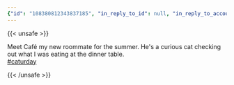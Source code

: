 ```yaml
---
{"id": "108380812343837185", "in_reply_to_id": null, "in_reply_to_account_id": null, "sensitive": false, "spoiler_text": "", "visibility": "public", "language": "en", "replies_count": 0, "reblogs_count": 1, "favourites_count": 9, "edited_at": null, "reblog": null, "application": {"name": "Tusky", "website": "https://tusky.app"}, "account": {"id": "108219415927856966", "username": "brozek", "acct": "brozek", "display_name": "Brandon Rozek", "url": "https://fosstodon.org/@brozek", "uri": "https://fosstodon.org/users/brozek", "avatar": "https://cdn.fosstodon.org/accounts/avatars/108/219/415/927/856/966/original/bae9f46f23936e79.jpg", "avatar_static": "https://cdn.fosstodon.org/accounts/avatars/108/219/415/927/856/966/original/bae9f46f23936e79.jpg", "header": "https://fosstodon.org/headers/original/missing.png", "header_static": "https://fosstodon.org/headers/original/missing.png", "noindex": true, "roles": []}, "media_attachments": [{"id": "108380798270456208", "type": "image", "url": "https://cdn.fosstodon.org/media_attachments/files/108/380/798/270/456/208/original/95531e4c4fa4e69a.jpg", "preview_url": "https://cdn.fosstodon.org/media_attachments/files/108/380/798/270/456/208/small/95531e4c4fa4e69a.jpg", "remote_url": null, "preview_remote_url": null, "text_url": null, "meta": {"original": {"width": 1411, "height": 1469, "size": "1411x1469", "aspect": 0.9605173587474473}, "small": {"width": 392, "height": 408, "size": "392x408", "aspect": 0.9607843137254902}}, "description": "Brandon eating a bowl of chili with chips while Caf\u00e9 the cat stands on a chair leaning over to see what Brandon is eating", "blurhash": "UdG9HjIA%gt7~qRjtRofxuM{ayofWVM{V@ae"}, {"id": "108380805339908718", "type": "image", "url": "https://cdn.fosstodon.org/media_attachments/files/108/380/805/339/908/718/original/a4f6f1d039c4afe8.jpg", "preview_url": "https://cdn.fosstodon.org/media_attachments/files/108/380/805/339/908/718/small/a4f6f1d039c4afe8.jpg", "remote_url": null, "preview_remote_url": null, "text_url": null, "meta": {"original": {"width": 1663, "height": 1247, "size": "1663x1247", "aspect": 1.3336006415396953}, "small": {"width": 461, "height": 346, "size": "461x346", "aspect": 1.3323699421965318}}, "description": "Caf\u00e9 the cat staring into the camera as he's walking by.", "blurhash": "UBFO}vJ6~WxtKk_39ZWC-;Nf0LIU?a?axZWA"}], "mentions": [], "tags": [{"name": "caturday", "url": "https://fosstodon.org/tags/caturday"}], "emojis": [], "card": null, "poll": null, "syndication": "https://fosstodon.org/@brozek/108380812343837185", "date": "2022-05-28T17:45:53.983Z"}
---
```

{{< unsafe >}}
<p>Meet Café my new roommate for the summer. He&#39;s a curious cat checking out what I was eating at the dinner table.<br /><a href="https://fosstodon.org/tags/caturday" class="mention hashtag" rel="tag">#<span>caturday</span></a></p>
{{< /unsafe >}}
